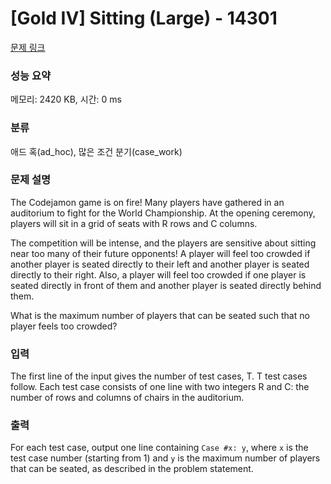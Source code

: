 # [Gold IV] Sitting (Large) - 14301 

[문제 링크](https://www.acmicpc.net/problem/14301) 

### 성능 요약

메모리: 2420 KB, 시간: 0 ms

### 분류

애드 혹(ad_hoc), 많은 조건 분기(case_work)

### 문제 설명

<p>The Codejamon game is on fire! Many players have gathered in an auditorium to fight for the World Championship. At the opening ceremony, players will sit in a grid of seats with R rows and C columns.</p>

<p>The competition will be intense, and the players are sensitive about sitting near too many of their future opponents! A player will feel too crowded if another player is seated directly to their left and another player is seated directly to their right. Also, a player will feel too crowded if one player is seated directly in front of them and another player is seated directly behind them. </p>

<p>What is the maximum number of players that can be seated such that no player feels too crowded? </p>

### 입력 

 <p>The first line of the input gives the number of test cases, T. T test cases follow. Each test case consists of one line with two integers R and C: the number of rows and columns of chairs in the auditorium.</p>

### 출력 

 <p>For each test case, output one line containing <code>Case #x: y</code>, where <code>x</code> is the test case number (starting from 1) and <code>y</code> is the maximum number of players that can be seated, as described in the problem statement.</p>

